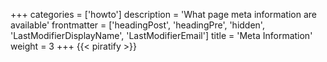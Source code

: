 +++
categories = ['howto']
description = 'What page meta information are available'
frontmatter = ['headingPost', 'headingPre', 'hidden', 'LastModifierDisplayName', 'LastModifierEmail']
title = 'Meta Information'
weight = 3
+++
{{< piratify >}}